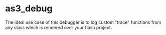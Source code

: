 as3_debug
=========

The ideal use case of this debugger is to log custom "trace" functions from any class which is rendered over your flash project.
